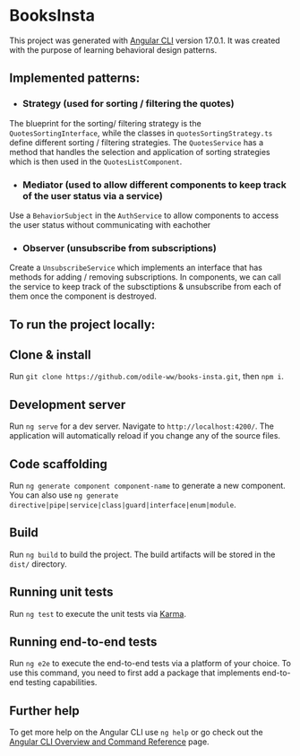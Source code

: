 # BooksInsta

This project was generated with [Angular CLI](https://github.com/angular/angular-cli) version 17.0.1. It was created with the purpose of learning behavioral design patterns.

## Implemented patterns:

- ### Strategy (used for sorting / filtering the quotes)

The blueprint for the sorting/ filtering strategy is the `QuotesSortingInterface`, while the classes in `quotesSortingStrategy.ts` define different sorting / filtering strategies. The `QuotesService` has a method that handles the selection and application of sorting strategies which is then used in the `QuotesListComponent`.

- ### Mediator (used to allow different components to keep track of the user status via a service)

Use a `BehaviorSubject` in the `AuthService` to allow components to access the user status without communicating with eachother

- ### Observer (unsubscribe from subscriptions)

Create a `UnsubscribeService` which implements an interface that has methods for adding / removing subscriptions. In components, we can call the service to keep track of the subsctiptions & unsubscribe from each of them once the component is destroyed.

## To run the project locally:

## Clone & install

Run `git clone https://github.com/odile-ww/books-insta.git`, then `npm i`.

## Development server

Run `ng serve` for a dev server. Navigate to `http://localhost:4200/`. The application will automatically reload if you change any of the source files.

## Code scaffolding

Run `ng generate component component-name` to generate a new component. You can also use `ng generate directive|pipe|service|class|guard|interface|enum|module`.

## Build

Run `ng build` to build the project. The build artifacts will be stored in the `dist/` directory.

## Running unit tests

Run `ng test` to execute the unit tests via [Karma](https://karma-runner.github.io).

## Running end-to-end tests

Run `ng e2e` to execute the end-to-end tests via a platform of your choice. To use this command, you need to first add a package that implements end-to-end testing capabilities.

## Further help

To get more help on the Angular CLI use `ng help` or go check out the [Angular CLI Overview and Command Reference](https://angular.io/cli) page.
